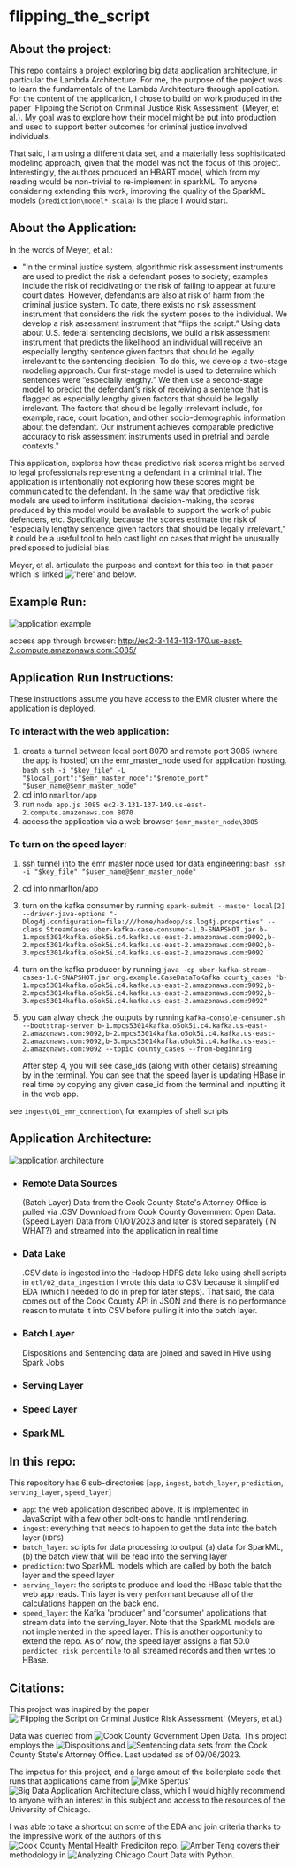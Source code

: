 # flipping_the_script
## About the project:
This repo contains a project exploring big data application architecture, in particular the Lambda Architecture. For me, the purpose of the project was to learn the fundamentals of the Lambda Architecture through application. For the content of the application, I chose to build on work produced in the paper 'Flipping the Script on Criminal Justice Risk Assessment' (Meyer, et al.). My goal was to explore how their model might be put into production and used to support better outcomes for criminal justice involved individuals. 

That said, I am using a different data set, and a materially less sophisticated modeling approach, given that the model was not the focus of this project. Interestingly, the authors produced an HBART model, which from my reading would be non-trivial to re-implement in sparkML. To anyone considering extending this work, improving the quality of the SparkML models (`prediction\model*.scala`) is the place I would start. 

## About the Application:
In the words of Meyer, et al.:

- "In the criminal justice system, algorithmic risk assessment instruments are used to predict the risk a defendant poses to society; examples include the risk of recidivating or the risk of failing to appear at future court dates. However, defendants are also at risk of harm from the criminal justice system. To date, there exists no risk assessment instrument that considers the risk the system poses to the individual. We develop a risk assessment instrument that “flips the script.” Using data about U.S. federal sentencing decisions, we build a risk assessment instrument that predicts the likelihood an individual will receive an especially lengthy sentence given factors that should be legally irrelevant to the sentencing decision. To do this, we develop a two-stage modeling approach. Our first-stage model is used to determine which sentences were “especially lengthy.” We then use a second-stage model to predict the defendant’s risk of receiving a sentence that is flagged as especially lengthy given factors that should be legally irrelevant. The factors that should be legally irrelevant include, for example, race, court location, and other socio-demographic information about the defendant. Our instrument achieves comparable predictive accuracy to risk assessment instruments used in pretrial and parole contexts."

This application, explores how these predictive risk scores might be served to legal professionals representing a defendant in a criminal trial. The application is intentionally not exploring how these scores might be communicated to the defendant. In the same way that predictive risk models are used to inform institutional decision-making, the scores produced by this model would be available to support the work of pubic defenders, etc. Specifically, because the scores estimate the risk of "especially lengthy sentence given factors that should be legally irrelevant," it could be a useful tool to help cast light on cases that might be unusually predisposed to judicial bias. 

Meyer, et al. articulate the purpose and context for this tool in that paper which is linked !['here'](https://dl.acm.org/doi/abs/10.1145/3531146.3533104) and below. 


## Example Run:

![application example](/application_example.png "Application Architecture")

access app through browser: http://ec2-3-143-113-170.us-east-2.compute.amazonaws.com:3085/

## Application Run Instructions:
These instructions assume you have access to the EMR cluster where the application is deployed.

### To interact with the web application:
1. create a tunnel between local port 8070 and remote port 3085 (where the app is hosted) on the emr_master_node used for application hosting.
    `bash ssh -i "$key_file" -L "$local_port":"$emr_master_node":"$remote_port" "$user_name@$emr_master_node"`
2. cd into `nmarlton/app`
3. run `node app.js 3085 ec2-3-131-137-149.us-east-2.compute.amazonaws.com 8070`
4. access the application via a web browser
    `$emr_master_node\3085`

### To turn on the speed layer:
1. ssh tunnel into the emr master node used for data engineering:
    `bash ssh -i "$key_file" "$user_name@$emr_master_node"`
2. cd into nmarlton/app
3. turn on the kafka consumer by running
    `spark-submit --master local[2] --driver-java-options "-Dlog4j.configuration=file:///home/hadoop/ss.log4j.properties" --class StreamCases uber-kafka-case-consumer-1.0-SNAPSHOT.jar b-1.mpcs53014kafka.o5ok5i.c4.kafka.us-east-2.amazonaws.com:9092,b-2.mpcs53014kafka.o5ok5i.c4.kafka.us-east-2.amazonaws.com:9092,b-3.mpcs53014kafka.o5ok5i.c4.kafka.us-east-2.amazonaws.com:9092`
4. turn on the kafka producer by running
    `java -cp uber-kafka-stream-cases-1.0-SNAPSHOT.jar org.example.CaseDataToKafka county_cases "b-1.mpcs53014kafka.o5ok5i.c4.kafka.us-east-2.amazonaws.com:9092,b-2.mpcs53014kafka.o5ok5i.c4.kafka.us-east-2.amazonaws.com:9092,b-3.mpcs53014kafka.o5ok5i.c4.kafka.us-east-2.amazonaws.com:9092"`
5. you can alway check the outputs by running
    `kafka-console-consumer.sh --bootstrap-server b-1.mpcs53014kafka.o5ok5i.c4.kafka.us-east-2.amazonaws.com:9092,b-2.mpcs53014kafka.o5ok5i.c4.kafka.us-east-2.amazonaws.com:9092,b-3.mpcs53014kafka.o5ok5i.c4.kafka.us-east-2.amazonaws.com:9092 --topic county_cases --from-beginning`

    After step 4, you will see case_ids (along with other details) streaming by in the terminal. You can see that the speed layer is updating HBase in real time by copying any given case_id from the terminal and inputting it in the web app.

see `ingest\01_emr_connection\` for examples of shell scripts

## Application Architecture:

![application architecture](/application_architecture.png "Application Architecture")

- ### Remote Data Sources
    (Batch Layer) Data from the Cook County State's Attorney Office is pulled via .CSV Download from Cook County Government Open Data.
    (Speed Layer) Data from 01/01/2023 and later is stored separately (IN WHAT?) and streamed into the application in real time
- ### Data Lake
    .CSV data is ingested into the Hadoop HDFS data lake using shell scripts in `etl/02_data_ingestion`
    I wrote this data to CSV because it simplified EDA (which I needed to do in prep for later steps). That said, the data comes out of the Cook County API in JSON and there is no performance reason to mutate it into CSV before pulling it into the batch layer. 
- ### Batch Layer
    Dispositions and Sentencing data are joined and saved in Hive using Spark Jobs
- ### Serving Layer
- ### Speed Layer   
- ### Spark ML

## In this repo:

This repository has 6 sub-directories [`app`, `ingest`, `batch_layer`, `prediction`, `serving_layer`, `speed_layer`]

- `app`: the web application described above. It is implemented in JavaScript with a few other bolt-ons to handle hmtl rendering. 
- `ingest`: everything that needs to happen to get the data into the batch layer (`HDFS`)
- `batch_layer`: scripts for data processing to output (a) data for SparkML, (b) the batch view that will be read into the serving layer
- `prediction`: two SparkML models which are called by both the batch layer and the speed layer
- `serving_layer`: the scripts to produce and load the HBase table that the web app reads. This layer is very performant because all of the calculations happen on the back end. 
- `speed_layer`: the Kafka 'producer' and 'consumer' applications that stream data into the serving_layer. Note that the SparkML models are not implemented in the speed layer. This is another opportunity to extend the repo. As of now, the speed layer assigns a flat 50.0 `perdicted_risk_percentile` to all streamed records and then writes to HBase.


## Citations:

This project was inspired by the paper !['Flipping the Script on Criminal Justice Risk Assessment' (Meyers, et al.)](https://dl.acm.org/doi/abs/10.1145/3531146.3533104)

Data was queried from ![Cook County Government Open Data](https://datacatalog.cookcountyil.gov/). This project employs the ![Dispositions](https://datacatalog.cookcountyil.gov/Courts/Dispositions/apwk-dzx8) and ![Sentencing](https://datacatalog.cookcountyil.gov/Courts/Sentencing/tg8v-tm6u) data sets from the Cook County State's Attorney Office. Last updated as of 09/06/2023.

The impetus for this project, and a large amout of the boilerplate code that runs that applications came from ![Mike Spertus'](https://cs.uchicago.edu/people/michael-spertus/) ![Big Data Application Architecture](https://mpcs-courses.cs.uchicago.edu/2023-24/autumn/courses/mpcs-53014-1) class, which I would highly recommend to anyone with an interest in this subject and access to the resources of the University of Chicago. 

I was able to take a shortcut on some of the EDA and join criteria thanks to the impressive work of the authors of this ![Cook County Mental Health Prediciton](https://github.com/kelseymarkey/cook-county-mental-health-prediction/tree/master) repo. ![Amber Teng](https://medium.com/@angelamarieteng) covers their methodology in ![Analyzing Chicago Court Data with Python](https://towardsdatascience.com/analyzing-chicago-court-data-with-python-8a4bae330dfd).